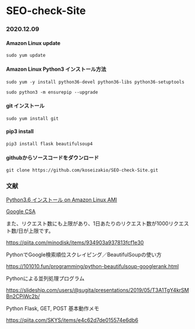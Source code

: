 # SEO-check-Site

### 2020.12.09


#### Amazon Linux update
```
sudo yum update
```

#### Amazon Linux Python3 インストール方法

```
sudo yum -y install python36-devel python36-libs python36-setuptools 
```

```
sudo python3 -m ensurepip --upgrade
```

#### git インストール

```
sudo yum install git 
```


#### pip3 install

```
pip3 install flask beautifulsoup4
```

#### githubからソースコードをダウンロード

```
git clone https://github.com/koseizakio/SEO-check-Site.git
```

### 文献
[Python3.6 インストール on Amazon Linux AMI](https://qiita.com/hitobb/items/62bcd1c4995d996d4652)

[Google CSA](https://qiita.com/kingpanda/items/54043eddcf09699ceabc)

また、リクエスト数にも上限があり、1日あたりのリクエスト数が1000リクエスト数/日が上限です。

https://qiita.com/minodisk/items/934903a937813fcf1e30

PythonでGoogle検索順位スクレイピング／BeautifulSoupの使い方

https://101010.fun/programming/python-beautifulsoup-googlerank.html

Pythonによる並列処理プログラム

https://slideship.com/users/@sugita/presentations/2019/05/T3A1TgY4krSMBn2CPiWc2b/

Python Flask, GET, POST 基本動作メモ

https://qiita.com/SKYS/items/e4c62d7de015574e6db6

